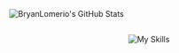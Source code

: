 
<div align="center" style="width: 100%;">
  
  <div style="display: flex; justify-content: space-between; width: 100%; align-items: center; margin-bottom: 10px; padding: 0;">
    <img src="https://github-readme-streak-stats.herokuapp.com/?user=BryanLomerio&theme=midnight-purple&hide_border=true" alt="BryanLomerio's GitHub Stats" style="display: block; margin: 0;" />
  </div>
</div>

<h2 align="left" style="font-family: Arial, sans-serif;"><b></b></h2>

<div align="center" style="width: 100%;">
  
![My Skills](https://skillicons.dev/icons?i=js,ts,docker,php,mysql)
</div>
